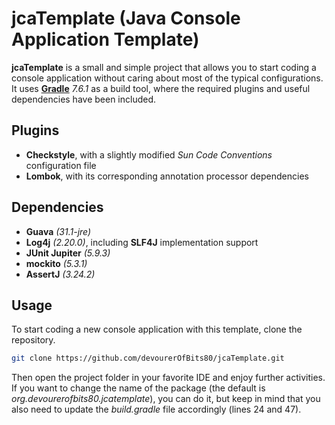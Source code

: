 # jcaTemplate (Java Console Application Template)

**jcaTemplate** is a small and simple project that allows you to start coding a
console application without caring about most of the typical configurations. It
uses **[Gradle](https://gradle.org)** *7.6.1* as a build tool, where the
required plugins and useful dependencies have been included.

## Plugins

- **Checkstyle**, with a slightly modified *Sun Code Conventions* configuration
  file
- **Lombok**, with its corresponding annotation processor dependencies

## Dependencies

- **Guava** *(31.1-jre)*
- **Log4j** *(2.20.0)*, including **SLF4J** implementation support
- **JUnit Jupiter** *(5.9.3)*
- **mockito** *(5.3.1)*
- **AssertJ** *(3.24.2)*

## Usage

To start coding a new console application with this template, clone the
repository.

``` bash
git clone https://github.com/devourerOfBits80/jcaTemplate.git
```

Then open the project folder in your favorite IDE and enjoy further activities.
If you want to change the name of the package (the default is
*org.devourerofbits80.jcatemplate*), you can do it, but keep in mind that you
also need to update the *build.gradle* file accordingly (lines 24 and 47).
